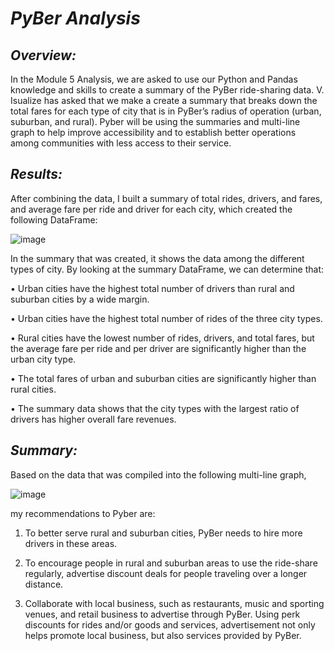# ***PyBer Analysis***
  

## ***Overview:***

In the Module 5 Analysis, we are asked to use our Python and Pandas knowledge and skills to create a summary of the PyBer ride-sharing data. V. Isualize has asked that we make a create a summary that breaks down the total fares for each type of city that is in PyBer’s radius of operation (urban, suburban, and rural). Pyber will be using the summaries and multi-line graph to help improve accessibility and to establish better operations among communities with less access to their service. 

## ***Results:***

After combining the data, I built a summary of total rides, drivers, and fares, and average fare per ride and driver for each city, which created the following DataFrame:

![image](https://user-images.githubusercontent.com/87077325/137646671-cf1f1315-c382-4f16-915e-1872140b595f.png)

In the summary that was created, it shows the data among the different types of city. By looking at the summary DataFrame, we can determine that: 

•	Urban cities have the highest total number of drivers than rural and suburban cities by a wide margin.

•	Urban cities have the highest total number of rides of the three city types.

•	Rural cities have the lowest number of rides, drivers, and total fares, but the average fare per ride and per driver are significantly higher than the     urban city type.

•	The total fares of urban and suburban cities are significantly higher than rural cities.

•	The summary data shows that the city types with the largest ratio of drivers has higher overall fare revenues.

## ***Summary:***

Based on the data that was compiled into the following multi-line graph, 

![image](https://user-images.githubusercontent.com/87077325/137646699-4ebe4af9-f05d-474d-b872-1414a7261c28.png)
 
my recommendations to Pyber are:
1.	To better serve rural and suburban cities, PyBer needs to hire more drivers in these areas. 

2.	To encourage people in rural and suburban areas to use the ride-share regularly, advertise discount deals for people traveling over a longer distance.

3.	Collaborate with local business, such as restaurants, music and sporting venues, and retail business to advertise through PyBer. Using perk discounts for rides and/or goods and services, advertisement not only helps promote local business, but also services provided by PyBer.

